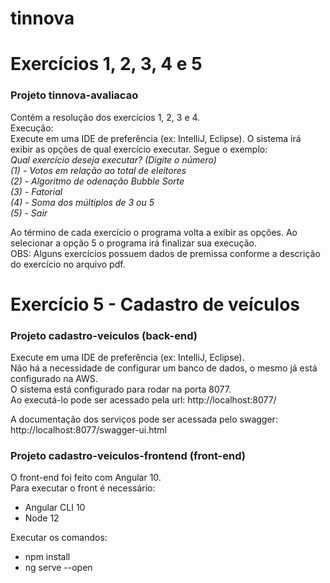 # tinnova

# Exercícios 1, 2, 3, 4 e 5
### Projeto tinnova-avaliacao
Contém a resolução dos exercícios 1, 2, 3 e 4.<br />
Execução:<br />
Execute em uma IDE de preferência (ex: IntelliJ, Eclipse). O sistema irá exibir as opções de qual exercício executar. Segue o exemplo:<br />
  <i>Qual exercício deseja executar? (Digite o número)<br />
  (1) - Votos em relação ao total de eleitores<br />
  (2) - Algoritmo de odenação Bubble Sorte<br />
  (3) - Fatorial<br />
  (4) - Soma dos múltiplos de 3 ou 5<br />
  (5) - Sair<br /></i>
 
Ao término de cada exercício o programa volta a exibir as opções. Ao selecionar a opção 5 o programa irá finalizar sua execução.<br />
OBS: Alguns exercícios possuem dados de premissa conforme a descrição do exercício no arquivo pdf.<br />

# Exercício 5 - Cadastro de veículos

### Projeto cadastro-veiculos (back-end)
Execute em uma IDE de preferência (ex: IntelliJ, Eclipse).<br />
Não há a necessidade de configurar um banco de dados, o mesmo já está configurado na AWS.<br />
O sistema está configurado para rodar na porta 8077.<br />
Ao executá-lo pode ser acessado pela url: http://localhost:8077/<br />

A documentação dos serviços pode ser acessada pelo swagger:<br />
http://localhost:8077/swagger-ui.html<br />

### Projeto cadastro-veiculos-frontend (front-end)
O front-end foi feito com Angular 10.<br />
Para executar o front é necessário:<br />
- Angular CLI 10<br />
- Node 12<br />

Executar os comandos:<br />
- npm install<br />
- ng serve --open<br />
